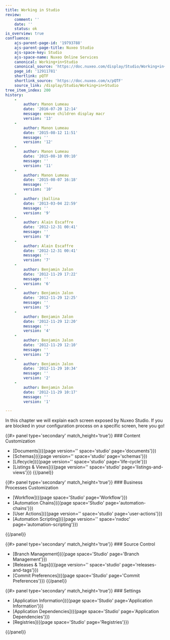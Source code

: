 ```yaml
---
title: Working in Studio
review:
    comment: ''
    date: ''
    status: ok
is_overview: true
confluence:
    ajs-parent-page-id: '19793788'
    ajs-parent-page-title: Nuxeo Studio
    ajs-space-key: Studio
    ajs-space-name: Nuxeo Online Services
    canonical: Working+in+Studio
    canonical_source: 'https://doc.nuxeo.com/display/Studio/Working+in+Studio'
    page_id: '12911781'
    shortlink: pQTF
    shortlink_source: 'https://doc.nuxeo.com/x/pQTF'
    source_link: /display/Studio/Working+in+Studio
tree_item_index: 200
history:
    -
        author: Manon Lumeau
        date: '2016-07-20 12:14'
        message: emove children display macr
        version: '13'
    -
        author: Manon Lumeau
        date: '2015-08-12 11:51'
        message: ''
        version: '12'
    -
        author: Manon Lumeau
        date: '2015-08-10 09:10'
        message: ''
        version: '11'
    -
        author: Manon Lumeau
        date: '2015-08-07 16:18'
        message: ''
        version: '10'
    -
        author: jballina
        date: '2013-03-04 22:59'
        message: ''
        version: '9'
    -
        author: Alain Escaffre
        date: '2012-12-31 00:41'
        message: ''
        version: '8'
    -
        author: Alain Escaffre
        date: '2012-12-31 00:41'
        message: ''
        version: '7'
    -
        author: Benjamin Jalon
        date: '2012-11-29 17:22'
        message: ''
        version: '6'
    -
        author: Benjamin Jalon
        date: '2012-11-29 12:25'
        message: ''
        version: '5'
    -
        author: Benjamin Jalon
        date: '2012-11-29 12:20'
        message: ''
        version: '4'
    -
        author: Benjamin Jalon
        date: '2012-11-29 12:10'
        message: ''
        version: '3'
    -
        author: Benjamin Jalon
        date: '2012-11-29 10:34'
        message: ''
        version: '2'
    -
        author: Benjamin Jalon
        date: '2012-11-29 10:17'
        message: ''
        version: '1'

---
```

In this chapter we will explain each screen exposed by Nuxeo Studio. If you are blocked in your configuration process on a specific screen, here you go!

<div class="row" data-equalizer data-equalize-on="medium">
<div class="column medium-6">
{{#> panel type='secondary' match_height='true'}}
### Content Customization

- [Documents]({{page version='' space='studio' page='documents'}})
- [Schemas]({{page version='' space='studio' page='schemas'}})
- [Lifecycle]({{page version='' space='studio' page='life-cycle'}})
- [Listings & Views]({{page version='' space='studio' page='listings-and-views'}})
{{/panel}}
</div>

<div class="column medium-6">
{{#> panel type='secondary' match_height='true'}}
### Business Processes Customization

- [Workflow]({{page space='Studio' page='Workflow'}})
- [Automation Chains]({{page space='Studio' page='automation-chains'}})
- [User Actions]({{page version='' space='studio' page='user-actions'}})
- [Automation Scripting]({{page version='' space='nxdoc' page='automation-scripting'}})

{{/panel}}
</div>
</div>

<div class="row" data-equalizer data-equalize-on="medium">

<div class="column medium-6">
{{#> panel type='secondary' match_height='true'}}
### Source Control

- [Branch Management]({{page space='Studio' page='Branch Management'}})
- [Releases & Tags]({{page version='' space='studio' page='releases-and-tags'}})
- [Commit Preferences]({{page space='Studio' page='Commit Preferences'}})
{{/panel}}
</div>

<div class="column medium-6">
{{#> panel type='secondary' match_height='true'}}
### Settings

- [Application Information]({{page space='Studio' page='Application Information'}})
- [Application Dependencies]({{page space='Studio' page='Application Dependencies'}})
- [Registries]({{page space='Studio' page='Registries'}})

{{/panel}}
</div>
</div>

